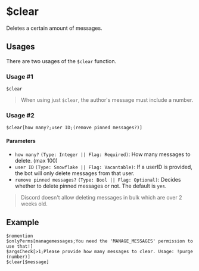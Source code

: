 # $clear
Deletes a certain amount of messages.

## Usages
There are two usages of the `$clear` function.

### Usage #1
```
$clear
```
> When using just `$clear`, the author's message must include a number.

### Usage #2
```
$clear[how many?;user ID;(remove pinned messages?)]
```

#### Parameters
- `how many?` `(Type: Integer || Flag: Required)`: How many messages to delete. (max 100)
- `user ID` `(Type: Snowflake || Flag: Vacantable)`: If a userID is provided, the bot will only delete messages from that user.
- `remove pinned messages?` `(Type: Bool || Flag: Optional)`: Decides whether to delete pinned messages or not. The default is `yes`.

> Discord doesn't allow deleting messages in bulk which are over 2 weeks old.

## Example
```
$nomention
$onlyPerms[managemessages;You need the 'MANAGE_MESSAGES' permission to use that!]
$argsCheck[>1;Please provide how many messages to clear. Usage: !purge (number)]
$clear[$message]
```
